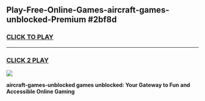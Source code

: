 
## Play-Free-Online-Games-aircraft-games-unblocked-Premium #2bf8d
<h3>
<a href="https://premium.freeplayer.one?title=aircraft-games-unblocked&ref=8M">CLICK TO PLAY</a></h3>
<hr>

<h3>
<a href="https://premium.freeplayer.one?title=aircraft-games-unblocked&ref=8M">CLICK 2 PLAY</a>
  
</h3>

<a href="https://premium.freeplayer.one?title=aircraft-games-unblocked&ref=8M"><img src="https://clearcache.store/games.png"></a>


**aircraft-games-unblocked games unblocked: Your Gateway to Fun and Accessible Online Gaming**
